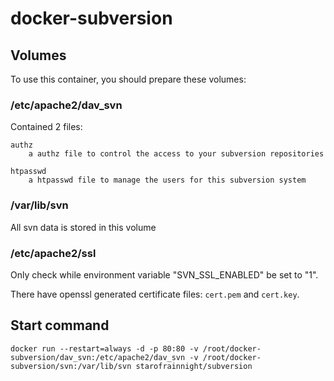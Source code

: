 # docker-subversion

## Volumes

To use this container, you should prepare these volumes:

### /etc/apache2/dav_svn

Contained 2 files:

    authz
        a authz file to control the access to your subversion repositories

    htpasswd
        a htpasswd file to manage the users for this subversion system

### /var/lib/svn

All svn data is stored in this volume

### /etc/apache2/ssl

Only check while environment variable "SVN_SSL_ENABLED" be set to "1".

There have openssl generated certificate files: `cert.pem` and `cert.key`.

## Start command

    docker run --restart=always -d -p 80:80 -v /root/docker-subversion/dav_svn:/etc/apache2/dav_svn -v /root/docker-subversion/svn:/var/lib/svn starofrainnight/subversion
